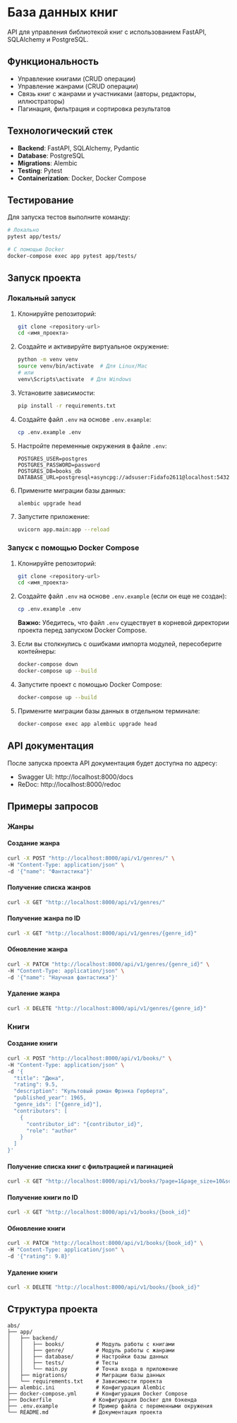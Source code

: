 # База данных книг

API для управления библиотекой книг с использованием FastAPI, SQLAlchemy и PostgreSQL.

## Функциональность

- Управление книгами (CRUD операции)
- Управление жанрами (CRUD операции)
- Связь книг с жанрами и участниками (авторы, редакторы, иллюстраторы)
- Пагинация, фильтрация и сортировка результатов

## Технологический стек

- **Backend**: FastAPI, SQLAlchemy, Pydantic
- **Database**: PostgreSQL
- **Migrations**: Alembic
- **Testing**: Pytest
- **Containerization**: Docker, Docker Compose

## Тестирование

Для запуска тестов выполните команду:

```bash
# Локально
pytest app/tests/

# С помощью Docker
docker-compose exec app pytest app/tests/
```

## Запуск проекта

### Локальный запуск

1. Клонируйте репозиторий:
   ```bash
   git clone <repository-url>
   cd <имя_проекта>
   ```

2. Создайте и активируйте виртуальное окружение:
   ```bash
   python -m venv venv
   source venv/bin/activate  # Для Linux/Mac
   # или
   venv\Scripts\activate  # Для Windows
   ```

3. Установите зависимости:
   ```bash
   pip install -r requirements.txt
   ```

4. Создайте файл `.env` на основе `.env.example`:
   ```bash
   cp .env.example .env
   ```

5. Настройте переменные окружения в файле `.env`:
   ```env
   POSTGRES_USER=postgres
   POSTGRES_PASSWORD=password
   POSTGRES_DB=books_db
   DATABASE_URL=postgresql+asyncpg://adsuser:Fidafo2611@localhost:5432/adsdb
   ```

6. Примените миграции базы данных:
   ```bash
   alembic upgrade head
   ```

7. Запустите приложение:
   ```bash
   uvicorn app.main:app --reload
   ```


### Запуск с помощью Docker Compose

1. Клонируйте репозиторий:
   ```bash
   git clone <repository-url>
   cd <имя_проекта>
   ```

2. Создайте файл `.env` на основе `.env.example` (если он еще не создан):
   ```bash
   cp .env.example .env
   ```
   
   **Важно:** Убедитесь, что файл `.env` существует в корневой директории проекта перед запуском Docker Compose.
   
3. Если вы столкнулись с ошибками импорта модулей, пересоберите контейнеры:
   ```bash
   docker-compose down
   docker-compose up --build
   ```

3. Запустите проект с помощью Docker Compose:
   ```bash
   docker-compose up --build
   ```

4. Примените миграции базы данных в отдельном терминале:
   ```bash
   docker-compose exec app alembic upgrade head
   ```

## API документация

После запуска проекта API документация будет доступна по адресу:
- Swagger UI: http://localhost:8000/docs
- ReDoc: http://localhost:8000/redoc

## Примеры запросов

### Жанры

#### Создание жанра
```bash
curl -X POST "http://localhost:8000/api/v1/genres/" \
-H "Content-Type: application/json" \
-d '{"name": "Фантастика"}'
```

#### Получение списка жанров
```bash
curl -X GET "http://localhost:8000/api/v1/genres/"
```

#### Получение жанра по ID
```bash
curl -X GET "http://localhost:8000/api/v1/genres/{genre_id}"
```

#### Обновление жанра
```bash
curl -X PATCH "http://localhost:8000/api/v1/genres/{genre_id}" \
-H "Content-Type: application/json" \
-d '{"name": "Научная фантастика"}'
```

#### Удаление жанра
```bash
curl -X DELETE "http://localhost:8000/api/v1/genres/{genre_id}"
```

### Книги

#### Создание книги
```bash
curl -X POST "http://localhost:8000/api/v1/books/" \
-H "Content-Type: application/json" \
-d '{
  "title": "Дюна",
  "rating": 9.5,
  "description": "Культовый роман Фрэнка Герберта",
  "published_year": 1965,
  "genre_ids": ["{genre_id}"],
  "contributors": [
    {
      "contributor_id": "{contributor_id}",
      "role": "author"
    }
  ]
}'
```

#### Получение списка книг с фильтрацией и пагинацией
```bash
curl -X GET "http://localhost:8000/api/v1/books/?page=1&page_size=10&sort=title&order=asc&q=дюна"
```

#### Получение книги по ID
```bash
curl -X GET "http://localhost:8000/api/v1/books/{book_id}"
```

#### Обновление книги
```bash
curl -X PATCH "http://localhost:8000/api/v1/books/{book_id}" \
-H "Content-Type: application/json" \
-d '{"rating": 9.8}'
```

#### Удаление книги
```bash
curl -X DELETE "http://localhost:8000/api/v1/books/{book_id}"
```

## Структура проекта

```
abs/
├── app/
│   ├── backend/
│   │   ├── books/          # Модуль работы с книгами
│   │   ├── genre/          # Модуль работы с жанрами
│   │   ├── database/       # Настройки базы данных
│   │   ├── tests/          # Тесты
│   │   └── main.py         # Точка входа в приложение
│   ├── migrations/         # Миграции базы данных
│   └── requirements.txt    # Зависимости проекта
├── alembic.ini             # Конфигурация Alembic
├── docker-compose.yml      # Конфигурация Docker Compose
├── Dockerfile             # Конфигурация Docker для бэкенда
├── .env.example           # Пример файла с переменными окружения
└── README.md              # Документация проекта
